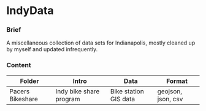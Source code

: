 IndyData
========

### Brief
A miscellaneous collection of data sets for Indianapolis, mostly cleaned up by myself and updated infrequently.

### Content
Folder | Intro | Data | Format
------- | -------- | -------- | --------
Pacers Bikeshare | Indy bike share program | Bike station GIS data | geojson, json, csv
